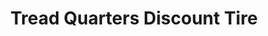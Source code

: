 ---
title: "Tread Quarters Discount Tire"
url: /mount-airy/tread-quarters-discount-tire/
shop: tyres
---